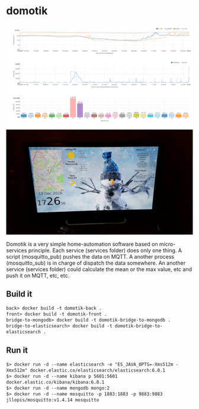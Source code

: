 # domotik

![screenshot](extras/screenshot.png)
![tv](extras/tv.jpg)

Domotik is a very simple home-automation software based on micro-services principle.
Each service (services folder) does only one thing. A script (mosquitto_pub) pushes the data on MQTT.
A another process (mosquitto_sub) is in charge of dispatch the data somewhere.
An another service (services folder) could calculate the mean or the max value, etc and push it on MQTT, etc, etc.

## Build it

```
back> docker build -t domotik-back .
front> docker build -t domotik-front .
bridge-to-mongodb> docker build -t domotik-bridge-to-mongodb .
bridge-to-elasticsearch> docker build -t domotik-bridge-to-elasticsearch .
```

## Run it

```
$> docker run -d --name elasticsearch -e "ES_JAVA_OPTS=-Xms512m -Xmx512m" docker.elastic.co/elasticsearch/elasticsearch:6.0.1
$> docker run -d --name kibana p 5601:5601 docker.elastic.co/kibana/kibana:6.0.1
$> docker run -d --name mongodb mongo:2
$> docker run -d --name mosquitto -p 1883:1883 -p 9883:9883 jllopis/mosquitto:v1.4.14 mosquitto
```
